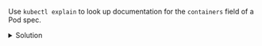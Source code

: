Use `kubectl explain` to look up documentation for the `containers` field of a Pod spec.

<details><summary>Solution</summary>
<br>

```bash
kubectl explain pod.spec.containers
```{{exec}}

</details>